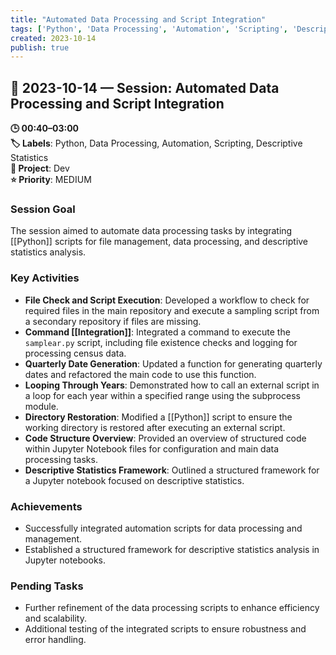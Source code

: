 ```yaml
---
title: "Automated Data Processing and Script Integration"
tags: ['Python', 'Data Processing', 'Automation', 'Scripting', 'Descriptive Statistics']
created: 2023-10-14
publish: true
---
```


## 📅 2023-10-14 — Session: Automated Data Processing and Script Integration

**🕒 00:40–03:00**  
**🏷️ Labels**: Python, Data Processing, Automation, Scripting, Descriptive Statistics  
**📂 Project**: Dev  
**⭐ Priority**: MEDIUM  


### Session Goal
The session aimed to automate data processing tasks by integrating [[Python]] scripts for file management, data processing, and descriptive statistics analysis.

### Key Activities
- **File Check and Script Execution**: Developed a workflow to check for required files in the main repository and execute a sampling script from a secondary repository if files are missing.
- **Command [[Integration]]**: Integrated a command to execute the `samplear.py` script, including file existence checks and logging for processing census data.
- **Quarterly Date Generation**: Updated a function for generating quarterly dates and refactored the main code to use this function.
- **Looping Through Years**: Demonstrated how to call an external script in a loop for each year within a specified range using the subprocess module.
- **Directory Restoration**: Modified a [[Python]] script to ensure the working directory is restored after executing an external script.
- **Code Structure Overview**: Provided an overview of structured code within Jupyter Notebook files for configuration and main data processing tasks.
- **Descriptive Statistics Framework**: Outlined a structured framework for a Jupyter notebook focused on descriptive statistics.

### Achievements
- Successfully integrated automation scripts for data processing and management.
- Established a structured framework for descriptive statistics analysis in Jupyter notebooks.

### Pending Tasks
- Further refinement of the data processing scripts to enhance efficiency and scalability.
- Additional testing of the integrated scripts to ensure robustness and error handling.
